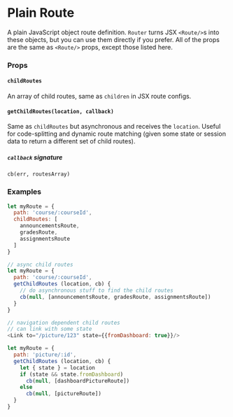 # Plain Route

A plain JavaScript object route definition. `Router` turns JSX
`<Route/>`s into these objects, but you can use them directly if you
prefer. All of the props are the same as `<Route/>` props, except
those listed here.

### Props

#### `childRoutes`

An array of child routes, same as `children` in JSX route configs.

#### `getChildRoutes(location, callback)`

Same as `childRoutes` but asynchronous and receives the `location`.
Useful for code-splitting and dynamic route matching (given some state
or session data to return a different set of child routes).

##### `callback` signature

`cb(err, routesArray)`

### Examples

```js
let myRoute = {
  path: 'course/:courseId',
  childRoutes: [
    announcementsRoute,
    gradesRoute,
    assignmentsRoute
  ]
}

// async child routes
let myRoute = {
  path: 'course/:courseId',
  getChildRoutes (location, cb) {
    // do asynchronous stuff to find the child routes
    cb(null, [announcementsRoute, gradesRoute, assignmentsRoute])
  }
}

// navigation dependent child routes
// can link with some state
<Link to="/picture/123" state={{fromDashboard: true}}/>

let myRoute = {
  path: 'picture/:id',
  getChildRoutes (location, cb) {
    let { state } = location
    if (state && state.fromDashboard)
      cb(null, [dashboardPictureRoute])
    else
      cb(null, [pictureRoute])
  }
}
```

